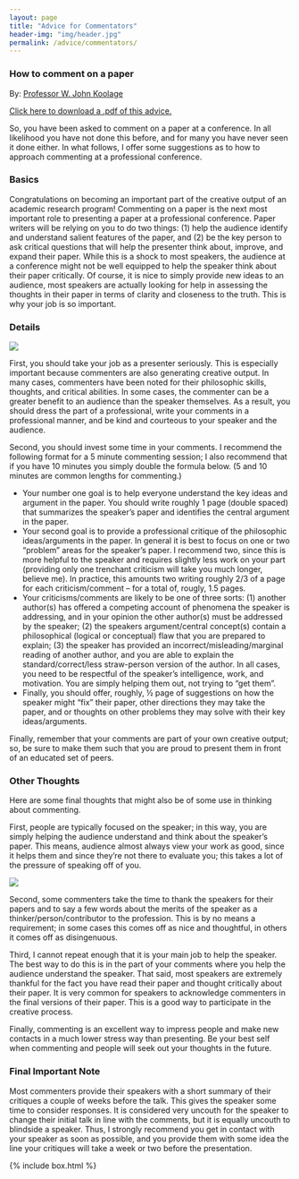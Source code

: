 ```yaml
---
layout: page
title: "Advice for Commentators"
header-img: "img/header.jpg"
permalink: /advice/commentators/
---
```


<div class="container">
  <div class="col-sm-9 col-xs-12 cfp-page">
    <h3 class="home-h3">How to comment on a paper</h3>
    <p class="text-justify">By: <a href="http://www.emich.edu/historyphilosophy/philosophy/faculty/jkoolage.php">Professor W. John Koolage</a></p>
    <p class="text-justify"><a href="{{ site.baseurl }}/docs/commentinstructions.pdf" target="_blank">Click here to download a .pdf of this advice.</a></p>
    <p class="text-justify">So, you have been asked to comment on a paper at a conference. In all likelihood you have not done
this before, and for many you have never seen it done either. In what follows, I offer some suggestions as to how to approach commenting at a professional conference.</p>
    <h3>Basics</h3>
    <p class="text-justify">Congratulations on becoming an important part of the creative output of an academic research
program! Commenting on a paper is the next most important role to presenting a paper at a professional conference. Paper writers will be relying on you to do two things: (1) help the audience identify and understand salient features of the paper, and (2) be the key person to ask critical questions that will help the presenter think about, improve, and expand their paper. While this is a shock to most speakers, the audience at a conference might not be well equipped to help the speaker think about their paper critically. Of course, it is nice to simply provide new ideas to an audience, most speakers are actually looking for help in assessing the thoughts in their paper in terms of clarity and closeness to the truth. This is why your job is so important.</p>
    <h3>Details</h3>
    <div class="col-sm-6 img-div-right">
      <img class="img-responsive img-rounded hidden-print" src="{{ site.baseurl }}/img/img_1.jpg">
    </div>
    <p class="text-justify">First, you should take your job as a presenter seriously. This is especially important because
commenters are also generating creative output. In many cases, commenters have been noted for their philosophic skills, thoughts, and critical abilities. In some cases, the commenter can be a greater benefit to an audience than the speaker themselves. As a result, you should dress the part of a professional, write your comments in a professional manner, and be kind and courteous to your speaker and the audience.</p>
    <p class="text-justify">Second, you should invest some time in your comments. I recommend the following format for a 5
minute commenting session; I also recommend that if you have 10 minutes you simply double the formula below. (5 and 10 minutes are common lengths for commenting.)
      <ul>
        <li>Your number one goal is to help everyone understand the key ideas and argument in the paper. You should write roughly 1 page (double spaced) that summarizes the speaker’s paper and identifies the central argument in the paper.</li>
        <li>Your second goal is to provide a professional critique of the philosophic ideas/arguments in the paper. In general it is best to focus on one or two “problem” areas for the speaker’s paper. I recommend two, since this is more helpful to the speaker and requires slightly less work on your part (providing only one trenchant criticism will take you much longer, believe me). In practice, this amounts two writing roughly 2/3 of a page for each criticism/comment – for a total of, rougly, 1.5 pages.</li>
        <li>Your criticisms/comments are likely to be one of three sorts: (1) another author(s) has offered a competing account of phenomena the speaker is addressing, and in your opinion the other author(s) must be addressed by the speaker; (2) the speakers argument/central concept(s) contain a philosophical (logical or conceptual) flaw that you are prepared to explain; (3) the speaker has provided an incorrect/misleading/marginal reading of another author, and you are able to explain the standard/correct/less straw-person version of the author. In all cases, you need to be respectful of the speaker’s intelligence, work, and motivation. You are simply helping them out, not trying to “get them”.</li>
        <li>Finally, you should offer, roughly, ½ page of suggestions on how the speaker might “fix” their paper, other directions they may take the paper, and or thoughts on other problems they may solve with their key ideas/arguments.</li>
      </ul>
    </p>
    <p class="text-justify">Finally, remember that your comments are part of your own creative output; so, be sure to make them
such that you are proud to present them in front of an educated set of peers.</p>
    <h3>Other Thoughts</h3>
    <p class="text-justify">Here are some final thoughts that might also be of some use in thinking about commenting.</p>
    <p class="text-justify">First, people are typically focused on the speaker; in this way, you are simply helping the audience
understand and think about the speaker’s paper. This means, audience almost always view your work as good, since it helps them and since they’re not there to evaluate you; this takes a lot of the pressure of speaking off of you.</p>
    <div class="col-sm-6 img-div-left">
      <img class="img-responsive img-rounded hidden-print" src="{{ site.baseurl }}/img/img_2.jpg">
    </div>
    <p class="text-justify">Second, some commenters take the time to thank the speakers for their papers and to say a few words
about the merits of the speaker as a thinker/person/contributor to the profession. This is by no means a requirement; in some cases this comes off as nice and thoughtful, in others it comes off as disingenuous.</p>
    <p class="text-justify">Third, I cannot repeat enough that it is your main job to help the speaker. The best way to do this is in the part of your comments where you help the audience understand the speaker. That said, most speakers are extremely thankful for the fact you have read their paper and thought critically about their paper. It is very common for speakers to acknowledge commenters in the final versions of their paper. This is a good way to participate in the creative process.</p>
    <p class="text-justify">Finally, commenting is an excellent way to impress people and make new contacts in a much lower
stress way than presenting. Be your best self when commenting and people will seek out your thoughts in the future.</p>
    <h3>Final Important Note</h3>
    <p class="text-justify">Most commenters provide their speakers with a short summary of their critiques a couple of weeks
before the talk. This gives the speaker some time to consider responses. It is considered very uncouth for the speaker to change their initial talk in line with the comments, but it is equally uncouth to blindside a speaker. Thus, I strongly recommend you get in contact with your speaker as soon as possible, and you provide them with some idea the line your critiques will take a week or two before the  presentation.</p>
  </div>
  {% include box.html %}
</div>
